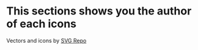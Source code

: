 # This sections shows you the author of each icons

Vectors and icons by <a href="https://www.svgrepo.com" target="_blank">SVG Repo</a>